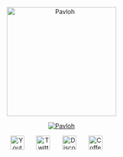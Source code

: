 <p align="center">
  <a href="https://github.com/ImPavloh">
    <img src="https://pbs.twimg.com/profile_images/1627370674619572224/IZPhBPa2_400x400.jpg" height=250px width=250px alt="Pavloh" /></a>
</p>

<p align="center">
  <a href="https://github.com/ImPavloh"><img src="https://readme-typing-svg.demolab.com?font=Fira+Code&size=30&duration=3000&color=CA88DF&center=true&vCenter=true&width=435&lines=< Pavloh >" alt="Pavloh" /></a> 
</p>

<p align="center">
  <a href="https://www.youtube.com/c/Pavloh"><img width="32px" alt="Youtube" src="https://i.imgur.com/qiXu7b2.png"/></a>
  &#8287;&#8287;&#8287;&#8287;&#8287;
  <a href="https://twitter.com/ImPavloh"><img width="32px" alt="Twitter" src="https://i.imgur.com/OXZM1L6.png"/></a>
  &#8287;&#8287;&#8287;&#8287;&#8287;
  <a href="https://discord.gg/xjry7QjRyY"><img width="32px" alt="Discord" src="https://i.imgur.com/OViZO8J.png"/></a>
  &#8287;&#8287;&#8287;&#8287;&#8287;
  <a href="https://buymeacoffee.com/mPavloh"><img width="32px" alt="Coffee"src="https://i.imgur.com/PpLeD3K.png"/></a>
  &#8287;&#8287;&#8287;&#8287;&#8287;
</p>

<br/>
